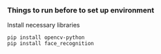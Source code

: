 ### Things to run before to set up environment

Install necessary libraries 
```
pip install opencv-python
pip install face_recognition
```

